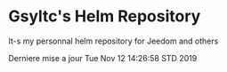 # Gsyltc's Helm Repository

It-s my personnal helm repository for Jeedom and others

Derniere mise a jour Tue Nov 12 14:26:58 STD 2019

